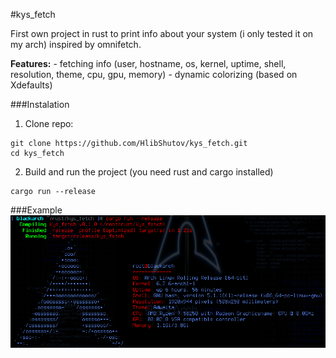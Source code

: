 #kys_fetch

First own project in rust to print info about your system (i only tested it on my arch) inspired by omnifetch.

 **Features:**
    - fetching info (user, hostname, os, kernel, uptime, shell, resolution, theme, cpu, gpu, memory)
    - dynamic colorizing (based on Xdefaults)

###Instalation

1. Clone repo:
```
git clone https://github.com/HlibShutov/kys_fetch.git
cd kys_fetch
```

2. Build and run the project
(you need rust and cargo installed)
```
cargo run --release
```

###Example
![Example](/screenshots/example.png)
